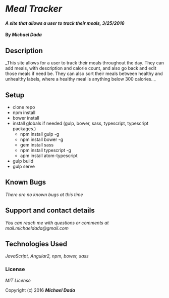 # _Meal Tracker_

#### _A site that allows a user to track their meals, 3/25/2016_

#### By _**Michael Dada**_

## Description

_This site allows for a user to track their meals throughout the day.  They can add meals, with description and calorie count, and also go back and edit those meals if need be.  They can also sort their meals between healthy and unhealthy labels, where a healthy meal is anything below 300 calories. _

## Setup

* clone repo
* npm install
* bower install
* install globals if needed (gulp, bower, sass, typescript, typescript packages.)
  * npm install gulp -g
  * npm install bower -g
  * gem install sass
  * npm install typescript -g
  * apm install atom-typescript
* gulp build
* gulp serve

## Known Bugs

_There are no known bugs at this time_

## Support and contact details

_You can reach me with questions or comments at mail.michaeldada@gmail.com_

## Technologies Used

_JavaScript, Angular2, npm, bower, sass_

### License

*MIT License*

Copyright (c) 2016 **_Michael Dada_**
